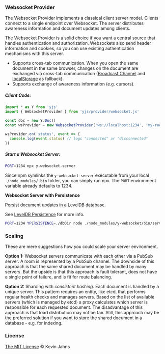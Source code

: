 
### Websocket Provider

The Websocket Provider implements a classical client server model. Clients connect to a single endpoint over Websocket. The server distributes awareness information and document updates among clients.

The Websocket Provider is a solid choice if you want a central source that handles authentication and authorization. Websockets also send header information and cookies, so you can use existing authentication mechanisms with this server.

* Supports cross-tab communication. When you open the same document in the same browser, changes on the document are exchanged via cross-tab communication ([Broadcast Channel](https://developer.mozilla.org/en-US/docs/Web/API/Broadcast_Channel_API) and [localStorage](https://developer.mozilla.org/en-US/docs/Web/API/Window/localStorage) as fallback).
* Supports exchange of awareness information (e.g. cursors).

##### Client Code:

```js
import * as Y from 'yjs'
import { WebsocketProvider } from 'yjs/provider/websocket.js'

const doc = new Y.Doc()
const wsProvider = new WebsocketProvider('ws://localhost:1234', 'my-roomname', doc)

wsProvider.on('status', event => {
  console.log(event.status) // logs "connected" or "disconnected"
})
```

##### Start a Websocket Server:

```sh
PORT=1234 npx y-websocket-server
```

Since npm symlinks the `y-websocket-server` executable from your local `./node_modules/.bin` folder, you can simply run npx. The `PORT` environment variable already defaults to 1234.

**Websocket Server with Persistence**

Persist document updates in a LevelDB database.

See [LevelDB Persistence](https://github.com/yjs/y-leveldb) for more info.

```sh
PORT=1234 YPERSISTENCE=./dbDir node ./node_modules/y-websocket/bin/server.js
```

### Scaling

These are mere suggestions how you could scale your server environment.

**Option 1:** Websocket servers communicate with each other via a PubSub server. A room is represented by a PubSub channel. The downside of this approach is that the same shared document may be handled by many servers. But the upside is that this approach is fault tolerant, does not have a single point of failure, and is fit for route balancing.

**Option 2:** Sharding with *consistent hashing*. Each document is handled by a unique server. This pattern requires an entity, like etcd, that performs regular health checks and manages servers. Based on the list of available servers (which is managed by etcd) a proxy calculates which server is responsible for each requested document. The disadvantage of this approach is that load distribution may not be fair. Still, this approach may be the preferred solution if you want to store the shared document in a database - e.g. for indexing.

### License

[The MIT License](./LICENSE) © Kevin Jahns
